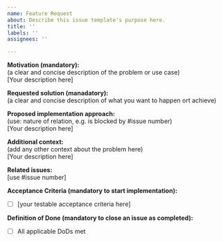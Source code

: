 ```yaml
---
name: Feature Request
about: Describe this issue template's purpose here.
title: ''
labels: ''
assignees: ''

---
```


**Motivation (mandatory):**  
(a clear and concise description of the problem or use case)  
[Your description here]

**Requested solution (manadatory):**  
(a clear and concise description of what you want to happen ort achieve)  

**Proposed implementation approach:**  
(use: nature of relation, e.g. is blocked by #issue number)  
[Your description here]

**Additional context:**  
(add any other context about the problem here)  
[Your description here]

**Related issues:**  
[use #issue number]

**Acceptance Criteria (mandatory to start implementation):**
 - [ ] [your testable acceptance criteria here]  

**Definition of Done (mandatory to close an issue as completed):**
 - [ ] All applicable DoDs met
